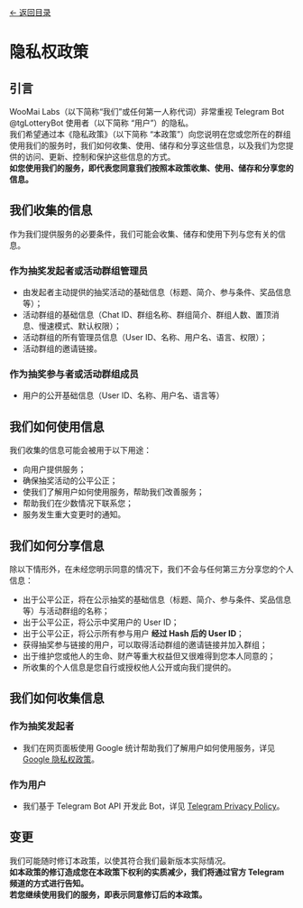 [<- 返回目录](index.md)

# 隐私权政策

## 引言

WooMai Labs（以下简称“我们”或任何第一人称代词）非常重视 Telegram Bot @tgLotteryBot 使用者（以下简称 “用户”）的隐私。<br>
我们希望通过本《隐私政策》（以下简称 “本政策”）向您说明在您或您所在的群组使用我们的服务时，我们如何收集、使用、储存和分享这些信息，以及我们为您提供的访问、更新、控制和保护这些信息的方式。<br>
<b>如您使用我们的服务，即代表您同意我们按照本政策收集、使用、储存和分享您的信息。</b><br>

## 我们收集的信息

作为我们提供服务的必要条件，我们可能会收集、储存和使用下列与您有关的信息。

### 作为抽奖发起者或活动群组管理员

* 由发起者主动提供的抽奖活动的基础信息（标题、简介、参与条件、奖品信息等）；
* 活动群组的基础信息（Chat ID、群组名称、群组简介、群组人数、置顶消息、慢速模式、默认权限）；
* 活动群组的所有管理员信息（User ID、名称、用户名、语言、权限）；
* 活动群组的邀请链接。

### 作为抽奖参与者或活动群组成员

* 用户的公开基础信息（User ID、名称、用户名、语言等）

## 我们如何使用信息

我们收集的信息可能会被用于以下用途：

* 向用户提供服务；
* 确保抽奖活动的公平公正；
* 使我们了解用户如何使用服务，帮助我们改善服务；
* 帮助我们在少数情况下联系您；
* 服务发生重大变更时的通知。

## 我们如何分享信息

除以下情形外，在未经您明示同意的情况下，我们不会与任何第三方分享您的个人信息：

* 出于公平公正，将在公示抽奖的基础信息（标题、简介、参与条件、奖品信息等）与活动群组的名称；<br>
* 出于公平公正，将公示中奖用户的 User ID；<br>
* 出于公平公正，将公示所有参与用户 <b>经过 Hash 后的 User ID</b>；<br>
* 获得抽奖参与链接的用户，可以取得活动群组的邀请链接并加入群组；<br>
* 出于维护您或他人的生命、财产等重大权益但又很难得到您本人同意的；<br>
* 所收集的个人信息是您自行或授权他人公开或向我们提供的。

## 我们如何收集信息

### 作为抽奖发起者

* 我们在网页面板使用 Google 统计帮助我们了解用户如何使用服务，详见 [Google 隐私权政策](https://policies.google.com/privacy)。

### 作为用户

* 我们基于 Telegram Bot API 开发此 Bot，详见 [Telegram Privacy Policy](https://telegram.org/privacy)。

## 变更

我们可能随时修订本政策，以使其符合我们最新版本实际情况。<br>
<b>如本政策的修订造成您在本政策下权利的实质减少，我们将通过官方 Telegram 频道的方式进行告知。</b><br>
<b>若您继续使用我们的服务，即表示同意修订后的本政策。</b><br>
